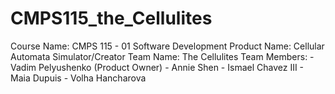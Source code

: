 # CMPS115_the_Cellulites

Course Name: CMPS 115 - 01 Software Development
Product Name: Cellular Automata Simulator/Creator
Team Name: The Cellulites
Team Members:
    - Vadim Pelyushenko (Product Owner)
    - Annie Shen
    - Ismael Chavez III
    - Maia Dupuis
    - Volha Hancharova


